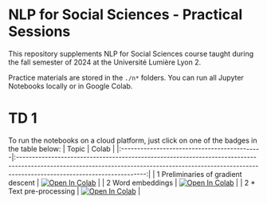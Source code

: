 # NLP for Social Sciences - Practical Sessions

This repository supplements NLP for Social Sciences course taught during the fall semester of 2024 at the Université Lumière Lyon 2. 

Practice materials are stored in the `./n*` folders. You can run all Jupyter Notebooks locally or in Google Colab.

# TD 1

To run the notebooks on a cloud platform, just click on one of the badges in the table below:
| Topic                                     | Colab |
|:--------------------------------------------|:----------------------------------------------------------------------------------------------------------------------------------------------------------------------------------------------------:|
| 1 Preliminaries of gradient descent                             | [![Open In Colab](https://colab.research.google.com/assets/colab-badge.svg)](https://colab.research.google.com/github/upunaprosk/ul2-nlp-course/blob/2024/TD1/gradient_descent_preliminaries.ipynb)           |
| 2 Word embeddings                           | [![Open In Colab](https://colab.research.google.com/assets/colab-badge.svg)](https://colab.research.google.com/github/upunaprosk/ul2-nlp-course/blob/2024/TD1/TD1_embeddings.ipynb)           |
| 2 * Text pre-processing                              | [![Open In Colab](https://colab.research.google.com/assets/colab-badge.svg)](https://colab.research.google.com/github/upunaprosk/ul2-nlp-course/blob/2024/TD1/TD1_text_preprocessing.ipynb)           |
